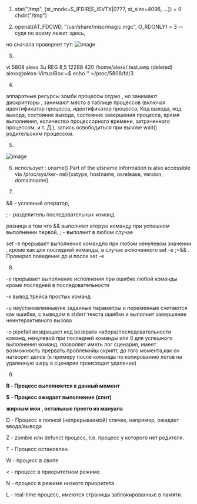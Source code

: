 1) 	stat("/tmp", {st_mode=S_IFDIR|S_ISVTX|0777, st_size=4096, ...}) = 0
chdir("/tmp")

2)	openat(AT_FDCWD, "/usr/share/misc/magic.mgc", O_RDONLY) = 3 --судя по всему лежит здесь,
 
но сначала проверяет тут:
![image](https://user-images.githubusercontent.com/44917492/143721086-2793924e-bb8e-4902-8aec-956cd439ac95.png)

3)          
vi      5808 alexx    3u   REG    8,5    12288    420 /home/alexx/.test.swp (deleted)
alexx@alexx-VirtualBox:~$ echo '' >/proc/5808/fd/3

4)
аппаратные ресурсы зомби процессы отдаю , но занимают дискрипторы , занимают место в таблице процессов (включая идентификатор процесса, идентификатор процесса, Код выхода, код выхода, состояние выхода, состояние завершения процесса, время выполнения, количество процессорного времени, затраченного процессом, и т. Д.),
запись освободиться при вызове wait() родительским процессом. 

5)
![image](https://user-images.githubusercontent.com/44917492/143721062-7df13072-90a8-47fd-854a-d690c96f145f.png)

6) использует : uname()
     Part of the utsname information is also accessible  via  /proc/sys/ker‐
       nel/{ostype, hostname, osrelease, version, domainname}.
       
7)
&& -  условный оператор, 

 ;  - разделитель последовательных команд
 
разница в том что && выполняет вторую команду при успешном выполнении первой,  ; - выполнит в любом случае

set -e прерывает выполнение командло при любом ненулевом значении , кроме как для последней команды, в случае включенного set -e  ;=&& . Проверил поведение до и после set -e

8)
-e прерывает выполнение исполнения при ошибке любой команды кроме последней в последовательности 

-x вывод трейса простых команд 

-u неустановленные/не заданные параметры и переменные считаются как ошибки, с выводом в stderr текста ошибки и выполнит завершение неинтерактивного вызова

-o pipefail возвращает код возврата набора/последовательности команд, ненулевой при последней команды или 0 для успешного выполнения команд.
позволяет иметь лог сценария, имеет возможность прервать проблемнйы скрипт, до того момента,как он натворит делов (к примеру после команды по копированию логов на удаленную шару в сценарии происходит удаление)

9)
**R - Процесс выполняется в данный момент**

**S - Процесс ожидает выполнение (спит)**

**жирным мои , остальные просто из мануала**

D - Процесс в полной (непрерываемой) спячке, например, ожидает ввода/вывода

Z - zombie или defunct процесс, т.е. процесс у которого нет родителя.

T - Процесс остановлен.

W - процесс в свопе

< - процесс в приоритетном режиме.

N - процесс в режиме низкого приоритета

L - real-time процесс, имеются страницы заблокированные в памяти.

